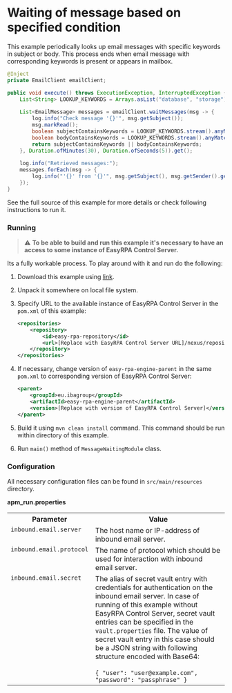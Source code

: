 # Waiting of message based on specified condition

This example periodically looks up email messages with specific keywords in subject or body. This process ends when 
email message with corresponding keywords is present or appears in mailbox.

```Java
@Inject
private EmailClient emailClient;

public void execute() throws ExecutionException, InterruptedException {
    List<String> LOOKUP_KEYWORDS = Arrays.asList("database", "storage");
    
    List<EmailMessage> messages = emailClient.waitMessages(msg -> {
        log.info("Check message '{}'", msg.getSubject());
        msg.markRead();
        boolean subjectContainsKeywords = LOOKUP_KEYWORDS.stream().anyMatch(msg.getSubject()::contains);
        boolean bodyContainsKeywords = LOOKUP_KEYWORDS.stream().anyMatch(msg.getText()::contains);
        return subjectContainsKeywords || bodyContainsKeywords;
    }, Duration.ofMinutes(30), Duration.ofSeconds(5)).get();
    
    log.info("Retrieved messages:");
    messages.forEach(msg -> {
        log.info("'{}' from '{}'", msg.getSubject(), msg.getSender().getPersonal());
    });
}
```

See the full source of this example for more details or check following instructions to run it.

### Running

> :warning: **To be able to build and run this example it's necessary to have an access
>to some instance of EasyRPA Control Server.**

Its a fully workable process. To play around with it and run do the following:
1. Download this example using [link][down_git_link].
2. Unpack it somewhere on local file system.
3. Specify URL to the available instance of EasyRPA Control Server in the `pom.xml` of this example:
    ```xml
    <repositories>
        <repository>
            <id>easy-rpa-repository</id>
            <url>[Replace with EasyRPA Control Server URL]/nexus/repository/easyrpa/</url>
        </repository>
    </repositories>
    ```
4. If necessary, change version of `easy-rpa-engine-parent` in the same `pom.xml` to corresponding version of
   EasyRPA Control Server:
    ```xml
    <parent>
        <groupId>eu.ibagroup</groupId>
        <artifactId>easy-rpa-engine-parent</artifactId>
        <version>[Replace with version of EasyRPA Control Server]</version>
    </parent>
    ```

5. Build it using `mvn clean install` command. This command should be run within directory of this example.
6. Run `main()` method of `MessageWaitingModule` class.

[down_git_link]: https://downgit.github.io/#/home?url=https://github.com/easy-rpa/openframework/tree/main/examples/email/message-waiting

### Configuration

All necessary configuration files can be found in `src/main/resources` directory.

**apm_run.properties**

<table>
    <tr><th>Parameter</th><th>Value</th></tr>
    <tr><td valign="top"><code>inbound.email.server</code></td><td>
        The host name or IP-address of inbound email server. 
    </td></tr>
    <tr><td valign="top"><code>inbound.email.protocol</code></td><td>
        The name of protocol which should be used for interaction with inbound email server. 
    </td></tr>
    <tr><td valign="top"><code>inbound.email.secret</code></td><td>
        The alias of secret vault entry with credentials for authentication on the inbound email server. In case of 
        running of this example without EasyRPA Control Server, secret vault entries can be specified in the 
        <code>vault.properties</code> file. The value of secret vault entry in this case should be a JSON string with 
        following structure encoded with Base64:<br>
        <br>
        <code>{ "user": "user@example.com", "password": "passphrase" }</code>    
    </td></tr>
</table> 